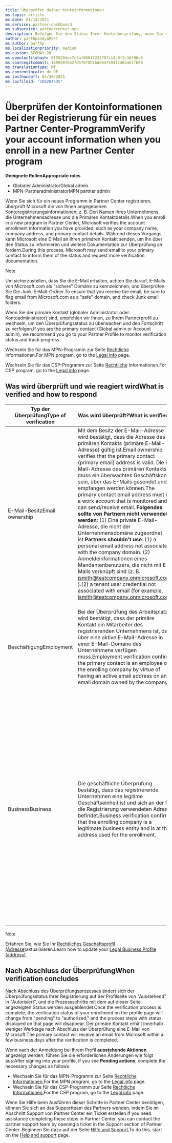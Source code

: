 ```yaml
---
title: Überprüfen deiner Kontoinformationen
ms.topic: article
ms.date: 01/14/2021
ms.service: partner-dashboard
ms.subservice: partnercenter-mpn
description: Befolgen Sie den Status Ihrer Kontoüberprüfung, wenn Sie versuchen, sich für ein neues Partner Center registrieren. Erfahren Sie, wie Sie bei Bedarf zusätzliche Informationen zur Verfügung stellen.
author: parthpandyaMSFT
ms.author: parthp
ms.localizationpriority: medium
ms.custom: SEOMAY.20
ms.openlocfilehash: 0f5520dec7c5af80817223797c14c9f2c16f96c6
ms.sourcegitcommit: 1899307642f057070b1bdd647594fc46ba61fb08
ms.translationtype: MT
ms.contentlocale: de-DE
ms.lasthandoff: 04/30/2021
ms.locfileid: "108284535"
---
```

# <a name="verify-your-account-information-when-you-enroll-in-a-new-partner-center-program"></a><span data-ttu-id="b2f07-104">Überprüfen der Kontoinformationen bei der Registrierung für ein neues Partner Center-Programm</span><span class="sxs-lookup"><span data-stu-id="b2f07-104">Verify your account information when you enroll in a new Partner Center program</span></span>

<span data-ttu-id="b2f07-105">**Geeignete Rollen**</span><span class="sxs-lookup"><span data-stu-id="b2f07-105">**Appropriate roles**</span></span>

- <span data-ttu-id="b2f07-106">Globaler Administrator</span><span class="sxs-lookup"><span data-stu-id="b2f07-106">Global admin</span></span>
- <span data-ttu-id="b2f07-107">MPN-Partneradministrator</span><span class="sxs-lookup"><span data-stu-id="b2f07-107">MPN partner admin</span></span>

<span data-ttu-id="b2f07-108">Wenn Sie sich für ein neues Programm in Partner Center registrieren, überprüft Microsoft die von Ihnen angegebenen Kontoregistrierungsinformationen, z. B. Den Namen Ihres Unternehmens, die Unternehmensadresse und die Primären Kontaktdetails.</span><span class="sxs-lookup"><span data-stu-id="b2f07-108">When you enroll in a new program in Partner Center, Microsoft verifies the account enrollment information you have provided, such as your company name, company address, and primary contact details.</span></span> <span data-ttu-id="b2f07-109">Während dieses Vorgangs kann Microsoft eine E-Mail an Ihren primären Kontakt senden, um ihn über den Status zu informieren und weitere Dokumentation zur Überprüfung an fordern.</span><span class="sxs-lookup"><span data-stu-id="b2f07-109">During this process, Microsoft may send email to your primary contact to inform them of the status and request more verification documentation.</span></span>

>[!NOTE]
><span data-ttu-id="b2f07-110">Um sicherzustellen, dass Sie die E-Mail erhalten, achten Sie darauf, E-Mails von Microsoft.com als "sichere" Domäne zu kennzeichnen, und überprüfen Sie Die Junk-E-Mail-Ordner.</span><span class="sxs-lookup"><span data-stu-id="b2f07-110">To ensure that you receive the email, be sure to flag email from Microsoft.com as a "safe" domain, and check Junk email folders.</span></span>

<span data-ttu-id="b2f07-111">Wenn Sie der primäre Kontakt (globaler Administrator oder Kontoadministrator) sind, empfehlen wir Ihnen, zu Ihrem Partnerprofil zu wechseln, um den Überprüfungsstatus zu überwachen und den Fortschritt zu verfolgen.</span><span class="sxs-lookup"><span data-stu-id="b2f07-111">If you are the primary contact (Global admin or Account admin), we recommend you go to your Partner Profile to monitor verification status and track progress.</span></span>

<span data-ttu-id="b2f07-112">Wechseln Sie für das MPN-Programm zur Seite [Rechtliche](https://partner.microsoft.com/pcv/accountsettings/connectedpartnerprofile) Informationen.</span><span class="sxs-lookup"><span data-stu-id="b2f07-112">For MPN program, go to the [Legal info](https://partner.microsoft.com/pcv/accountsettings/connectedpartnerprofile) page.</span></span>

<span data-ttu-id="b2f07-113">Wechseln Sie für das CSP-Programm zur Seite [Rechtliche](https://partner.microsoft.com/pcv/accountsettings/partnerprofile) Informationen.</span><span class="sxs-lookup"><span data-stu-id="b2f07-113">For CSP program, go to the [Legal info](https://partner.microsoft.com/pcv/accountsettings/partnerprofile) page.</span></span>


## <a name="what-is-verified-and-how-to-respond"></a><span data-ttu-id="b2f07-114">Was wird überprüft und wie reagiert wird</span><span class="sxs-lookup"><span data-stu-id="b2f07-114">What is verified and how to respond</span></span>

|<span data-ttu-id="b2f07-115">**Typ der Überprüfung**</span><span class="sxs-lookup"><span data-stu-id="b2f07-115">**Type of verification**</span></span>   |<span data-ttu-id="b2f07-116">**Was wird überprüft?**</span><span class="sxs-lookup"><span data-stu-id="b2f07-116">**What is verified**</span></span>   |<span data-ttu-id="b2f07-117">**Was ist zu tun, wenn es abgelehnt wird?**</span><span class="sxs-lookup"><span data-stu-id="b2f07-117">**What to do if rejected**</span></span>   |
|----------------------------|:-----------------------------------|:--------------------------------------|
|<span data-ttu-id="b2f07-118">E-Mail-Besitz</span><span class="sxs-lookup"><span data-stu-id="b2f07-118">Email ownership</span></span>   |<span data-ttu-id="b2f07-119">Mit dem Besitz der E-Mail-Adresse wird bestätigt, dass die Adresse des primären Kontakts (primäre E-Mail-Adresse) gültig ist.</span><span class="sxs-lookup"><span data-stu-id="b2f07-119">Email ownership verifies that the primary contact (primary email) address is valid.</span></span> <span data-ttu-id="b2f07-120">Die E-Mail-Adresse des primären Kontakts muss ein überwachtes Geschäftskonto sein, über das E-Mails gesendet und empfangen werden können.</span><span class="sxs-lookup"><span data-stu-id="b2f07-120">The primary contact email address must be a work account that is monitored and can send/receive email.</span></span> <span data-ttu-id="b2f07-121">**Folgendes sollte von Partnern nicht verwendet werden:** (1) Eine private E-Mail-Adresse, die nicht der Unternehmensdomäne zugeordnet ist.</span><span class="sxs-lookup"><span data-stu-id="b2f07-121">**Partners shouldn't use**: (1) a personal email address not associated with the company domain.</span></span> <span data-ttu-id="b2f07-122">(2) Anmeldeinformationen eines Mandantenbenutzers, die nicht mit E-Mails verknüpft sind (z. B. jsmith@testcompany.onmicrosoft.com ).</span><span class="sxs-lookup"><span data-stu-id="b2f07-122">(2) a tenant user credential not associated with email (for example, jsmith@testcompany.onmicrosoft.com).</span></span>  |<span data-ttu-id="b2f07-123">Wenn Sie die E-Mail-Nachricht zur Überprüfung des E-Mail-Besitzes nicht innerhalb eines Geschäftstags erhalten, können Sie die erneute Benachrichtigung über die folgenden Links anfordern: für [MPN,](https://partner.microsoft.com/pcv/accountsettings/connectedpartnerprofile)für [CSP](https://partner.microsoft.com/pcv/accountsettings/partnerprofile).</span><span class="sxs-lookup"><span data-stu-id="b2f07-123">If you don't receive the email ownership verification email message within one business day, you can request we resend using the following links: for [MPN](https://partner.microsoft.com/pcv/accountsettings/connectedpartnerprofile), for [CSP](https://partner.microsoft.com/pcv/accountsettings/partnerprofile).</span></span> <span data-ttu-id="b2f07-124">Wählen Sie auf der Profilseite den Link "Überprüfungs-E-Mail erneut senden" aus, damit Microsoft die E-Mail erneut an Sie senden kann.</span><span class="sxs-lookup"><span data-stu-id="b2f07-124">In the profile page, select the "Resend verification email" link for Microsoft to resend the email to you.</span></span> <span data-ttu-id="b2f07-125">Um den Empfang der E-Mail sicherzustellen, sollten Sie E-Mails von „microsoft.com“ als „Sicher“ kennzeichnen und auch in Ihren Ordnern für Junk-E-Mails nachsehen.</span><span class="sxs-lookup"><span data-stu-id="b2f07-125">To ensure that the email is received, be sure to flag email from Microsoft.com as a "safe" domain, and check Junk email folders.</span></span>|
|<span data-ttu-id="b2f07-126">Beschäftigung</span><span class="sxs-lookup"><span data-stu-id="b2f07-126">Employment</span></span> |<span data-ttu-id="b2f07-127">Bei der Überprüfung des Arbeitsplatzes wird bestätigt, dass der primäre Kontakt ein Mitarbeiter des registrierenden Unternehmens ist, da er über eine aktive E-Mail-Adresse in einer E-Mail-Domäne des Unternehmens verfügen muss.</span><span class="sxs-lookup"><span data-stu-id="b2f07-127">Employment verification confirms the primary contact is an employee of the enrolling company by virtue of having an active email address on an email domain owned by the company.</span></span>|<span data-ttu-id="b2f07-128">Wenn die Überprüfung des Arbeitsplatzes abgelehnt wird, muss der primäre Kontakt (normalerweise Ihr globaler Oder Kontoadministrator) eine Dokumentation bereitstellen, die bestätigt, dass die E-Mail-Domäne des Kontakts im Besitz des Arbeitgebers ist.</span><span class="sxs-lookup"><span data-stu-id="b2f07-128">If employment verification is rejected, the primary contact (normally your Global or Account Admin) will need to provide documentation confirming the contact's email domain is under the ownership of their employer.</span></span> <span data-ttu-id="b2f07-129">[Erstellen Sie ein Supportticket.](https://partner.microsoft.com/dashboard/support/csp/servicerequests/create?stage=2&topicid=c34a5c81-a111-476d-11a4-81c808c37a6b)</span><span class="sxs-lookup"><span data-stu-id="b2f07-129">[Create a Support ticket](https://partner.microsoft.com/dashboard/support/csp/servicerequests/create?stage=2&topicid=c34a5c81-a111-476d-11a4-81c808c37a6b).</span></span>|
|<span data-ttu-id="b2f07-130">Business</span><span class="sxs-lookup"><span data-stu-id="b2f07-130">Business</span></span>   | <span data-ttu-id="b2f07-131">Die geschäftliche Überprüfung bestätigt, dass das registrierende Unternehmen eine legitime Geschäftseinheit ist und sich an der für die Registrierung verwendeten Adresse befindet.</span><span class="sxs-lookup"><span data-stu-id="b2f07-131">Business verification confirms that the enrolling company is a legitimate business entity and is at the address used for the enrollment.</span></span>|<span data-ttu-id="b2f07-132">Vergewissern Sie sich, dass der Firmenname und die Adresse in Ihrem [Rechtsgeschäftsprofil](https://partner.microsoft.com/pcv/accountsettings/connectedpartnerprofile) frei von Rechtschreibfehlern und Abkürzungen sind, und stimmen Sie genau mit Den Offiziellen Unternehmensregistrierungsdatensätzen überein.</span><span class="sxs-lookup"><span data-stu-id="b2f07-132">Confirm that the company name and address in your [Legal business profile](https://partner.microsoft.com/pcv/accountsettings/connectedpartnerprofile) are free of spelling errors and abbreviations and match your formal company business registration records exactly.</span></span> <span data-ttu-id="b2f07-133">Der Hauptansprechperson (normalerweise Ihr globaler Administrator oder Kontoadministrator) wird aufgefordert, offizielle Dokumente wie z. B. ein Zertifikat für die Unternehmensregistrierung, eine Steuerregistrierung oder einen Beleg aus dem Land oder der Niederlassung des Unternehmens bereitzustellen, um zu bestätigen, dass das Unternehmen berechtigt ist, unter diesem Entitätsnamen Geschäfte zu tätigen, und sich an der Registrierungsadresse befindet.</span><span class="sxs-lookup"><span data-stu-id="b2f07-133">The primary contact (normally your Global or Account admin) will be asked to provide official documentation, such as a business registration or tax registration certificate or receipt, from the company's home country or municipality confirming that the company is authorized to do business under that entity name and is located at the enrollment address.</span></span> [<span data-ttu-id="b2f07-134">Erstellen eines Supporttickets</span><span class="sxs-lookup"><span data-stu-id="b2f07-134">Create a Support ticket</span></span>](https://partner.microsoft.com/dashboard/support/csp/servicerequests/create?stage=2&topicid=52ac28f3-d58f-99d9-9846-3df5a6477c54)|

>[!NOTE]
><span data-ttu-id="b2f07-135">Erfahren Sie, wie Sie Ihr [Rechtliches Geschäftsprofil (Adresse)](update-your-partner-profile.md)aktualisieren.</span><span class="sxs-lookup"><span data-stu-id="b2f07-135">Learn how to update your [Legal Business Profile (address)](update-your-partner-profile.md).</span></span>

## <a name="when-verification-concludes"></a><span data-ttu-id="b2f07-136">Nach Abschluss der Überprüfung</span><span class="sxs-lookup"><span data-stu-id="b2f07-136">When verification concludes</span></span>

<span data-ttu-id="b2f07-137">Nach Abschluss des Überprüfungsprozesses ändert sich der Überprüfungsstatus Ihrer Registrierung auf der Profilseite von "Ausstehend" in "Autorisiert", und die Prozessschritte mit dem auf dieser Seite angezeigten Status werden ausgeblendet.</span><span class="sxs-lookup"><span data-stu-id="b2f07-137">Once the verification process is complete, the verification status of your enrollment on the profile page will change from "pending" to "authorized," and the process steps with status displayed on that page will disappear.</span></span>
<span data-ttu-id="b2f07-138">Der primäre Kontakt erhält innerhalb weniger Werktage nach Abschluss der Überprüfung eine E-Mail von Microsoft.</span><span class="sxs-lookup"><span data-stu-id="b2f07-138">The primary contact will receive an email from Microsoft within a few business days after the verification is completed.</span></span> 

<span data-ttu-id="b2f07-139">Wenn nach der Anmeldung bei Ihrem Profil **ausstehende Aktionen** angezeigt werden, führen Sie die erforderlichen Änderungen wie folgt aus:</span><span class="sxs-lookup"><span data-stu-id="b2f07-139">After signing into your profile, if you see **Pending actions**, complete the necessary changes as follows:</span></span>

- <span data-ttu-id="b2f07-140">Wechseln Sie für das MPN-Programm zur Seite [Rechtliche Informationen.](https://partner.microsoft.com/pcv/accountsettings/connectedpartnerprofile)</span><span class="sxs-lookup"><span data-stu-id="b2f07-140">For the MPN program, go to the [Legal info](https://partner.microsoft.com/pcv/accountsettings/connectedpartnerprofile) page.</span></span>  
- <span data-ttu-id="b2f07-141">Wechseln Sie für das CSP-Programm zur Seite [Rechtliche Informationen.](https://partner.microsoft.com/pcv/accountsettings/partnerprofile)</span><span class="sxs-lookup"><span data-stu-id="b2f07-141">For the CSP program, go to the [Legal info](https://partner.microsoft.com/pcv/accountsettings/partnerprofile) page.</span></span>

<span data-ttu-id="b2f07-142">Wenn Sie Hilfe beim Ausführen dieser Schritte in Partner Center benötigen, können Sie sich an das Supportteam des Partners wenden, indem Sie im Abschnitt Support von Partner Center ein Ticket erstellen.</span><span class="sxs-lookup"><span data-stu-id="b2f07-142">If you need assistance completing these steps in Partner Center, you can contact the partner support team by opening a ticket in the Support section of Partner Center.</span></span> <span data-ttu-id="b2f07-143">Beginnen Sie dazu auf der Seite [Hilfe und Support.](https://partner.microsoft.com/dashboard/support/servicerequests/create?stage=2&topicid=21655de7-7dbb-4927-33a2-f60f45feadf3)</span><span class="sxs-lookup"><span data-stu-id="b2f07-143">To do this, start on the [Help and support](https://partner.microsoft.com/dashboard/support/servicerequests/create?stage=2&topicid=21655de7-7dbb-4927-33a2-f60f45feadf3) page.</span></span>

